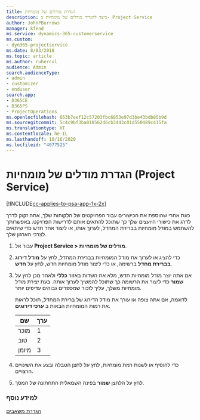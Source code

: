 ```yaml
---
title: ‏‫‏‫הגדרת מודלים של מומחיות
description: כיצד להגדיר מודלים של מומחיות ב- Project Service
author: JohnPBurrows
manager: kfend
ms.service: dynamics-365-customerservice
ms.custom:
- dyn365-projectservice
ms.date: 8/03/2018
ms.topic: article
ms.author: ruhercul
audience: Admin
search.audienceType:
- admin
- customizer
- enduser
search.app:
- D365CE
- D365PS
- ProjectOperations
ms.openlocfilehash: 653b7eef12c57203fbc6853e97d3be43bdb85b9d
ms.sourcegitcommit: 5c4c9bf3ba018562d6cb3443c01d550489c415fa
ms.translationtype: HT
ms.contentlocale: he-IL
ms.lasthandoff: 10/16/2020
ms.locfileid: "4077525"
---
```

# <a name="set-up-proficiency-models-project-service"></a>הגדרת מודלים של מומחיות (Project Service)

[!INCLUDE[cc-applies-to-psa-app-1x-2x](../includes/cc-applies-to-psa-app-1x-2x.md)]

כעת אחרי שהוספת את הכישורים עבור הפרויקטים של הלקוחות שלך, אתה זקוק לדרך לדרג את כישורי היועצים שלך כך שתוכל להתאים אותם לדרישות הפרויקט. באפשרותך להשתמש במודל מומחיות בברירת המחדל, לערוך אותו, או ליצור אחד חדש כדי שיתאים לצרכי הארגון שלך.  
  
1.  עבור אל **Project Service > מודלים של מומחיות**.  
  
2.  כדי להציג או לערוך את מודל המומחיות בברירת המחדל, לחץ על **מודל דירוג בברירת מחדל** ברשימה, או כדי ליצור מודל מומחיות חדש, לחץ על **חדש**.  
  
3.  אם אתה יוצר מודל מומחיות חדש, מלא את השדות באזור **כללי** ולאחר מכן לחץ על **שמור** כדי ליצור את הרשומה כך שתוכל להמשיך לערוך אותה. בעת יצירת מודל מומחיות משלך, עליך לזכור שמספרים גבוהים עדיפים יותר.  
  
     לדוגמה, אם אתה צופה או עורך את מודל הדירוג של ברירת המחדל, תוכל לראות את רמות המומחיות הבאות ב **ערכי דירוגים**.  
  
    |שם|ערך|  
    |----------|-----------|  
    |מוכר|1|  
    |טוב|2|  
    |מיומן|3|  
  
4.  כדי להוסיף או לשנות רמת מומחיות, לחץ על לחצן הטבלה ובצע את השינויים הרצויים.  
  
5.  לחץ על הלחצן **שמור** בפינה השמאלית התחתונה של המסך.  
  
### <a name="see-also"></a>למידע נוסף  
 [הגדרת משאבים](../psa/set-up-resources.md)
